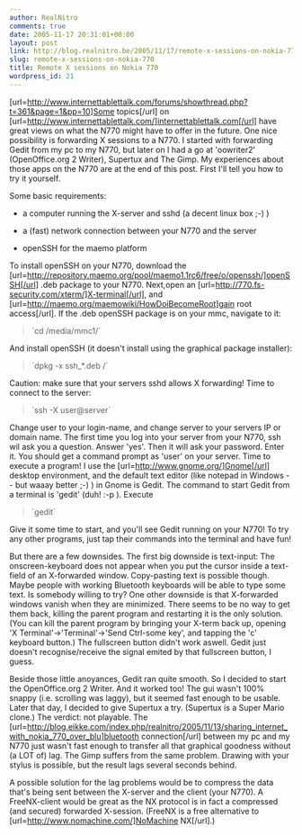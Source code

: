 ```yaml
---
author: RealNitro
comments: true
date: 2005-11-17 20:31:01+00:00
layout: post
link: http://blog.realnitro.be/2005/11/17/remote-x-sessions-on-nokia-770/
slug: remote-x-sessions-on-nokia-770
title: Remote X sessions on Nokia 770
wordpress_id: 21
---
```


[url=http://www.internettablettalk.com/forums/showthread.php?t=361&page=1&pp=10]Some topics[/url] on [url=http://www.internettablettalk.com/]internettablettalk.com[/url] have great views on what the N770 might have to offer in the future. One nice possibility is forwarding X sessions to a N770. I started with forwarding Gedit from my pc to my N770, but later on I had a go at 'oowriter2' (OpenOffice.org 2 Writer), Supertux and The Gimp. My experiences about those apps on the N770 are at the end of this post. First I'll tell you how to try it yourself.

Some basic requirements:




  
  * a computer running the X-server and sshd (a decent linux box ;-) )

  
  * a (fast) network connection between your N770 and the server

  
  * openSSH for the maemo platform


To install openSSH on your N770, download the [url=http://repository.maemo.org/pool/maemo1.1rc6/free/o/openssh/]openSSH[/url] .deb package to your N770. Next,open an [url=http://770.fs-security.com/xterm/]X-terminal[/url], and [url=http://maemo.org/maemowiki/HowDoiBecomeRoot]gain root access[/url]. If the .deb openSSH package is on your mmc, navigate to it:


<blockquote>`cd /media/mmc1/`</blockquote>


And install openSSH (it doesn't install using the graphical package installer):


<blockquote>`dpkg -x ssh_*.deb /`</blockquote>



Caution: make sure that your servers sshd allows X forwarding! Time to connect to the server:


<blockquote>`ssh -X user@server`</blockquote>


Change user to your login-name, and change server to your servers IP or domain name. The first time you log into your server from your N770, ssh wil ask you a question. Answer 'yes'. Then it will ask your password. Enter it. You should get a command prompt as 'user' on your server. Time to execute a program! I use the [url=http://www.gnome.org/]Gnome[/url] desktop environment, and the default text editor (like notepad in Windows -- but waaay better ;-) ) in Gnome is Gedit. The command to start Gedit from a terminal is 'gedit' (duh! :-p ). Execute


<blockquote>`gedit`</blockquote>


Give it some time to start, and you'll see Gedit running on your N770! To try any other programs, just tap their commands into the terminal and have fun!

But there are a few downsides. The first big downside is text-input: The onscreen-keyboard does not appear when you put the cursor inside a text-field of an X-forwarded window. Copy-pasting text is possible though. Maybe people with working Bluetooth keyboards will be able to type some text. Is somebody willing to try? One other downside is that X-forwarded windows vanish when they are minimized. There seems to be no way to get them back, killing the parent program and restarting it is the only solution. (You can kill the parent program by bringing your X-term back up, opening 'X Terminal'->'Terminal'->'Send Ctrl-some key', and tapping the 'c' keyboard button.) The fullscreen button didn't work aswell. Gedit just doesn't recognise/receive the signal emited by that fullscreen button, I guess.

Beside those little anoyances, Gedit ran quite smooth. So I decided to start the OpenOffice.org 2 Writer. And it worked too! The gui wasn't 100% snappy (i.e. scrolling was laggy), but it seemed fast enough to be usable. Later that day, I decided to give Supertux a try. (Supertux is a Super Mario clone.) The verdict: not playable. The [url=http://blog.eikke.com/index.php/realnitro/2005/11/13/sharing_internet_with_nokia_770_over_blu]bluetooth connection[/url] between my pc and my N770 just wasn't fast enough to transfer all that graphical goodness without (a LOT of) lag. The Gimp suffers from the same problem. Drawing with your stylus is possible, but the result lags several seconds behind.

A possible solution for the lag problems would be to compress the data that's being sent between the X-server and the client (your N770). A FreeNX-client would be great as the NX protocol is in fact a compressed (and secured) forwarded X-session. (FreeNX is a free alternative to [url=http://www.nomachine.com/]NoMachine NX[/url].) 

